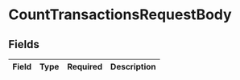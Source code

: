 # CountTransactionsRequestBody


## Fields

| Field       | Type        | Required    | Description |
| ----------- | ----------- | ----------- | ----------- |